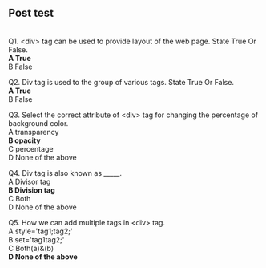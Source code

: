 ## Post test
<br>
Q1. &lt;div&gt; tag can be used to provide layout of the web page. State True Or False.<br>
<b>A  True<br></b>
B   False<br>

Q2.  Div tag is used to the group of various tags. State True Or False.<br>
<b>A  True<br></b>
B   False<br>

Q3. Select the correct attribute of &lt;div&gt; tag for changing the percentage of background color.<br>
A  transparency<br>
<b>B  opacity</b><br>
C  percentage<br>
D  None of the above<br>


Q4.  Div tag is also known as _____.<br>
A  Divisor tag<br>
<b>B  Division tag</b><br>
C  Both<br>
D  None of the above<br>

Q5.  How we can add multiple tags in &lt;div&gt; tag.<br>
A  style='tag1;tag2;' <br>
B  set='tag1tag2;'<br>
C  Both(a)&(b)<br>
<b>D  None of the above</b><br>
